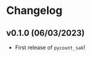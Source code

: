# Changelog

<!--next-version-placeholder-->

## v0.1.0 (06/03/2023)

- First release of `pycount_sak`!